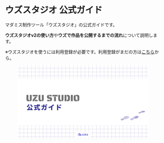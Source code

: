 # ウズスタジオ 公式ガイド

マダミス制作ツール「ウズスタジオ」の公式ガイドです。

**ウズスタジオv2の使い方**や**ウズで作品を公開するまでの流れ**について説明します。



※ウズスタジオを使うには利用登録が必要です。利用登録がまだの方は[こちら](https://note.com/uzuapp/n/n5c8e1f8571ae)から。

<figure><img src=".gitbook/assets/image (9).png" alt=""><figcaption></figcaption></figure>
